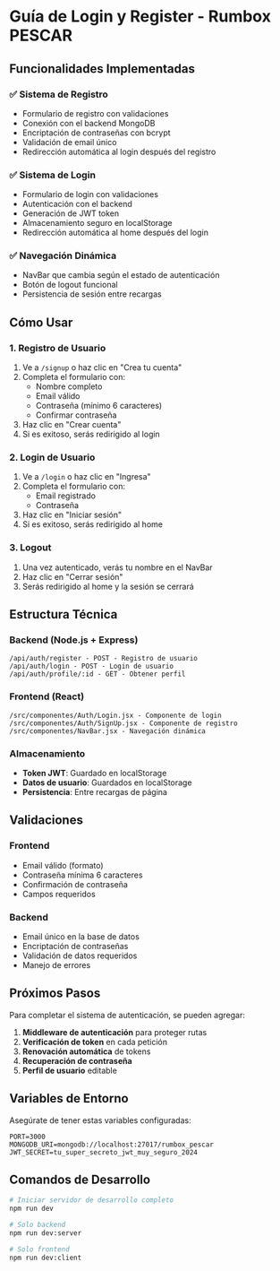 # Guía de Login y Register - Rumbox PESCAR

## Funcionalidades Implementadas

### ✅ **Sistema de Registro**
- Formulario de registro con validaciones
- Conexión con el backend MongoDB
- Encriptación de contraseñas con bcrypt
- Validación de email único
- Redirección automática al login después del registro

### ✅ **Sistema de Login**
- Formulario de login con validaciones
- Autenticación con el backend
- Generación de JWT token
- Almacenamiento seguro en localStorage
- Redirección automática al home después del login

### ✅ **Navegación Dinámica**
- NavBar que cambia según el estado de autenticación
- Botón de logout funcional
- Persistencia de sesión entre recargas

## Cómo Usar

### 1. **Registro de Usuario**
1. Ve a `/signup` o haz clic en "Crea tu cuenta"
2. Completa el formulario con:
   - Nombre completo
   - Email válido
   - Contraseña (mínimo 6 caracteres)
   - Confirmar contraseña
3. Haz clic en "Crear cuenta"
4. Si es exitoso, serás redirigido al login

### 2. **Login de Usuario**
1. Ve a `/login` o haz clic en "Ingresa"
2. Completa el formulario con:
   - Email registrado
   - Contraseña
3. Haz clic en "Iniciar sesión"
4. Si es exitoso, serás redirigido al home

### 3. **Logout**
1. Una vez autenticado, verás tu nombre en el NavBar
2. Haz clic en "Cerrar sesión"
3. Serás redirigido al home y la sesión se cerrará

## Estructura Técnica

### **Backend (Node.js + Express)**
```
/api/auth/register - POST - Registro de usuario
/api/auth/login - POST - Login de usuario
/api/auth/profile/:id - GET - Obtener perfil
```

### **Frontend (React)**
```
/src/componentes/Auth/Login.jsx - Componente de login
/src/componentes/Auth/SignUp.jsx - Componente de registro
/src/componentes/NavBar.jsx - Navegación dinámica
```

### **Almacenamiento**
- **Token JWT**: Guardado en localStorage
- **Datos de usuario**: Guardados en localStorage
- **Persistencia**: Entre recargas de página

## Validaciones

### **Frontend**
- Email válido (formato)
- Contraseña mínima 6 caracteres
- Confirmación de contraseña
- Campos requeridos

### **Backend**
- Email único en la base de datos
- Encriptación de contraseñas
- Validación de datos requeridos
- Manejo de errores

## Próximos Pasos

Para completar el sistema de autenticación, se pueden agregar:

1. **Middleware de autenticación** para proteger rutas
2. **Verificación de token** en cada petición
3. **Renovación automática** de tokens
4. **Recuperación de contraseña**
5. **Perfil de usuario** editable

## Variables de Entorno

Asegúrate de tener estas variables configuradas:

```env
PORT=3000
MONGODB_URI=mongodb://localhost:27017/rumbox_pescar
JWT_SECRET=tu_super_secreto_jwt_muy_seguro_2024
```

## Comandos de Desarrollo

```bash
# Iniciar servidor de desarrollo completo
npm run dev

# Solo backend
npm run dev:server

# Solo frontend
npm run dev:client
``` 